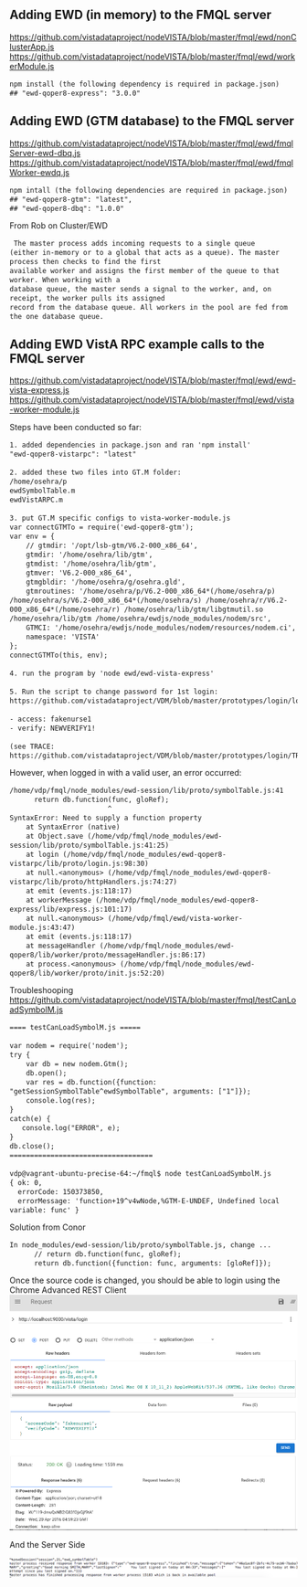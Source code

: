 ## Adding EWD (in memory) to the FMQL server
https://github.com/vistadataproject/nodeVISTA/blob/master/fmql/ewd/nonClusterApp.js
https://github.com/vistadataproject/nodeVISTA/blob/master/fmql/ewd/workerModule.js
````text 
npm install (the following dependency is required in package.json)  
## "ewd-qoper8-express": "3.0.0" 
````

## Adding EWD (GTM database) to the FMQL server
https://github.com/vistadataproject/nodeVISTA/blob/master/fmql/ewd/fmqlServer-ewd-dbq.js
https://github.com/vistadataproject/nodeVISTA/blob/master/fmql/ewd/fmqlWorker-ewdq.js
````text
npm intall (the following dependencies are required in package.json)
## "ewd-qoper8-gtm": "latest",
## "ewd-qoper8-dbq": "1.0.0"  
````

From Rob on Cluster/EWD
````text
 The master process adds incoming requests to a single queue 
(either in-memory or to a global that acts as a queue). The master process then checks to find the first
available worker and assigns the first member of the queue to that worker. When working with a 
database queue, the master sends a signal to the worker, and, on receipt, the worker pulls its assigned 
record from the database queue. All workers in the pool are fed from the one database queue.
````

## Adding EWD VistA RPC example calls to the FMQL server
https://github.com/vistadataproject/nodeVISTA/blob/master/fmql/ewd/ewd-vista-express.js
https://github.com/vistadataproject/nodeVISTA/blob/master/fmql/ewd/vista-worker-module.js

Steps have been conducted so far:
```text
1. added dependencies in package.json and ran 'npm install'
"ewd-qoper8-vistarpc": "latest"

2. added these two files into GT.M folder:
/home/osehra/p
ewdSymbolTable.m
ewdVistARPC.m

3. put GT.M specific configs to vista-worker-module.js
var connectGTMTo = require('ewd-qoper8-gtm');
var env = {
    // gtmdir: '/opt/lsb-gtm/V6.2-000_x86_64',
    gtmdir: '/home/osehra/lib/gtm',
    gtmdist: '/home/osehra/lib/gtm',
    gtmver: 'V6.2-000_x86_64',
    gtmgbldir: '/home/osehra/g/osehra.gld',
    gtmroutines: '/home/osehra/p/V6.2-000_x86_64*(/home/osehra/p) /home/osehra/s/V6.2-000_x86_64*(/home/osehra/s) /home/osehra/r/V6.2-000_x86_64*(/home/osehra/r) /home/osehra/lib/gtm/libgtmutil.so /home/osehra/lib/gtm /home/osehra/ewdjs/node_modules/nodem/src',
    GTMCI: '/home/osehra/ewdjs/node_modules/nodem/resources/nodem.ci',
    namespace: 'VISTA'
};
connectGTMTo(this, env);

4. run the program by 'node ewd/ewd-vista-express'

5. Run the script to change password for 1st login:  
https://github.com/vistadataproject/VDM/blob/master/prototypes/login/loginTest.js
  
- access: fakenurse1
- verify: NEWVERIFY1!

(see TRACE: https://github.com/vistadataproject/VDM/blob/master/prototypes/login/TRACE.txt)

```
However, when logged in with a valid user, an error occurred:

```
/home/vdp/fmql/node_modules/ewd-session/lib/proto/symbolTable.js:41
      return db.function(func, gloRef);
                        ^
SyntaxError: Need to supply a function property
    at SyntaxError (native)
    at Object.save (/home/vdp/fmql/node_modules/ewd-session/lib/proto/symbolTable.js:41:25)
    at login (/home/vdp/fmql/node_modules/ewd-qoper8-vistarpc/lib/proto/login.js:98:30)
    at null.<anonymous> (/home/vdp/fmql/node_modules/ewd-qoper8-vistarpc/lib/proto/httpHandlers.js:74:27)
    at emit (events.js:118:17)
    at workerMessage (/home/vdp/fmql/node_modules/ewd-qoper8-express/lib/express.js:101:17)
    at null.<anonymous> (/home/vdp/fmql/ewd/vista-worker-module.js:43:47)
    at emit (events.js:118:17)
    at messageHandler (/home/vdp/fmql/node_modules/ewd-qoper8/lib/worker/proto/messageHandler.js:86:17)
    at process.<anonymous> (/home/vdp/fmql/node_modules/ewd-qoper8/lib/worker/proto/init.js:52:20)
```
Troubleshooping https://github.com/vistadataproject/nodeVISTA/blob/master/fmql/testCanLoadSymbolM.js
```
==== testCanLoadSymbolM.js =====

var nodem = require('nodem');
try {
    var db = new nodem.Gtm();
    db.open();
    var res = db.function({function: "getSessionSymbolTable^ewdSymbolTable", arguments: ["1"]});
    console.log(res);
}
catch(e) {
   console.log("ERROR", e);
}
db.close();
===================================

vdp@vagrant-ubuntu-precise-64:~/fmql$ node testCanLoadSymbolM.js 
{ ok: 0,
  errorCode: 150373850,
  errorMessage: 'function+19^v4wNode,%GTM-E-UNDEF, Undefined local variable: func' }

```
Solution from Conor 
```
In node_modules/ewd-session/lib/proto/symbolTable.js, change ...     
      // return db.function(func, gloRef);
      return db.function({function: func, arguments: [gloRef]});
```
Once the source code is changed, you should be able to login using the Chrome Advanced REST Client
![Chrome Advanced REST Client Login](/fmql/images/ChromeAdvancedRESTClient.png?raw=true)   

And the Server Side   

![EWD Server Side](/fmql/images/EWDServerSide.png?raw=true)
